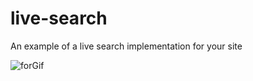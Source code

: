 # live-search
An example of a live search implementation for your site

![forGif](https://user-images.githubusercontent.com/78296567/170153574-be743ad8-59d2-481f-9c47-cfdcf47c286d.gif)
